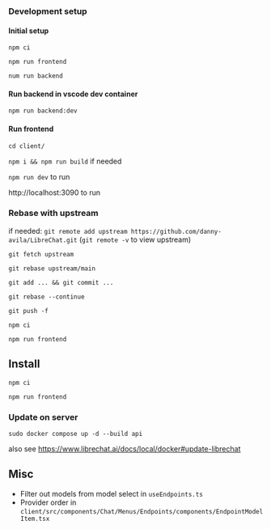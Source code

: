 

### Development setup

#### Initial setup

`npm ci`

`npm run frontend`

`num run backend`

#### Run backend in vscode dev container
`npm run backend:dev`

#### Run frontend
`cd client/`

`npm i && npm run build` if needed

`npm run dev` to run

http://localhost:3090 to run


### Rebase with upstream
if needed: `git remote add upstream https://github.com/danny-avila/LibreChat.git` (`git remote -v` to view upstream)

`git fetch upstream` 

`git rebase upstream/main`

`git add ... && git commit ...`

`git rebase --continue`

`git push -f`

`npm ci`

`npm run frontend`


## Install

`npm ci`

`npm run frontend`


### Update on server
```
sudo docker compose up -d --build api
```
<!-- ``` old command
sudo docker compose down --remove-orphans && \
sudo docker images -a | grep "librechat" | awk '{print $3}' | sudo xargs docker rmi -f && \
sudo docker compose up -d --build --force-recreate
``` -->

also see https://www.librechat.ai/docs/local/docker#update-librechat



## Misc
* Filter out models from model select in `useEndpoints.ts`
* Provider order in `client/src/components/Chat/Menus/Endpoints/components/EndpointModelItem.tsx`
